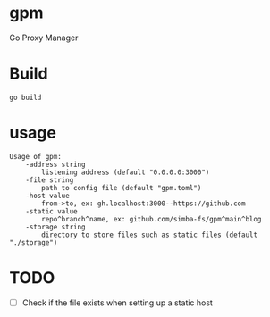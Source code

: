 # gpm
Go Proxy Manager

# Build
```
go build
```

# usage
```
Usage of gpm:
    -address string
        listening address (default "0.0.0.0:3000")
    -file string
        path to config file (default "gpm.toml")
    -host value
        from->to, ex: gh.localhost:3000--https://github.com
    -static value
        repo^branch^name, ex: github.com/simba-fs/gpm^main^blog
    -storage string
        directory to store files such as static files (default "./storage")
```

# TODO 
- [ ] Check if the file exists when setting up a static host
